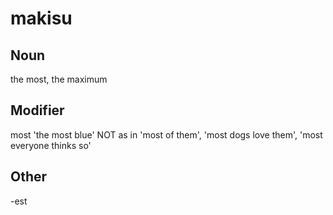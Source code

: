 makisu
===

Noun
---

the most, the maximum

Modifier
---

most 'the most blue' NOT as in 'most of them', 'most dogs love them', 'most everyone thinks so'

Other
---

-est